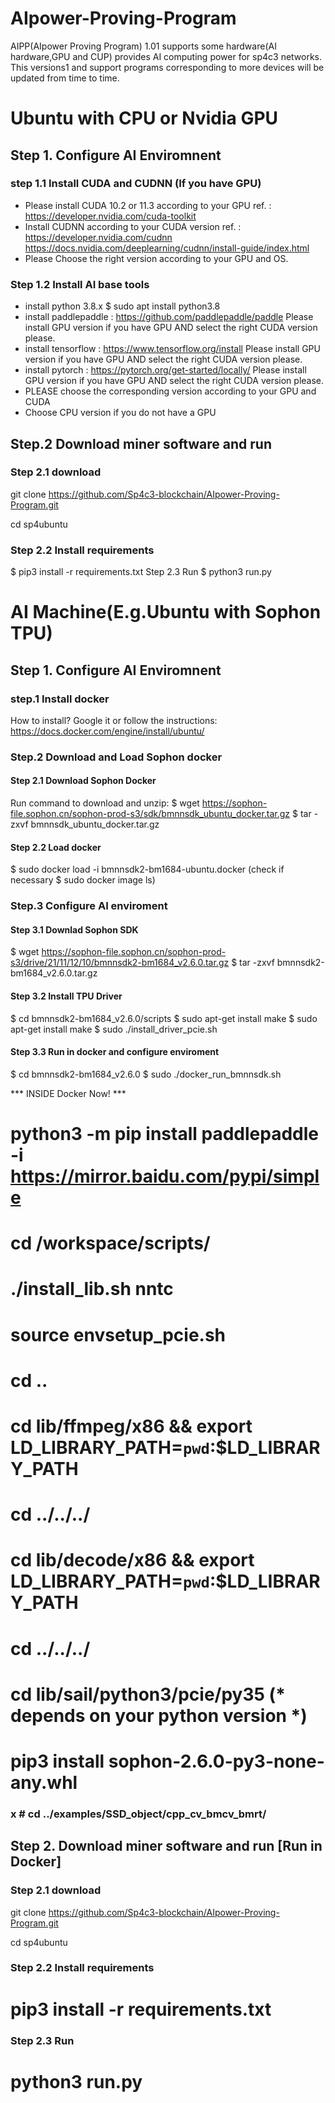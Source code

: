 # AIpower-Proving-Program
AIPP(AIpower Proving Program) 1.01 supports some hardware(AI hardware,GPU and CUP) provides AI computing power for sp4c3 networks. 
This versions1 and support programs corresponding to more devices will be updated from time to time.

# Ubuntu with CPU or Nvidia GPU
## Step 1. Configure AI Enviromnent
### step 1.1 Install CUDA and CUDNN (If you have GPU)
* Please install CUDA 10.2 or 11.3 according to your GPU
ref. : https://developer.nvidia.com/cuda-toolkit
* Install CUDNN according to your CUDA version
ref. : https://developer.nvidia.com/cudnn
https://docs.nvidia.com/deeplearning/cudnn/install-guide/index.html
* Please Choose the right version according to your GPU and OS.

### Step 1.2 Install AI base tools
* install python 3.8.x
$ sudo apt install python3.8
* install paddlepaddle : https://github.com/paddlepaddle/paddle
Please install GPU version if you have GPU
AND select the right CUDA version please.
* install tensorflow : https://www.tensorflow.org/install
Please install GPU version if you have GPU
AND select the right CUDA version please.
* install pytorch : https://pytorch.org/get-started/locally/
Please install GPU version if you have GPU
AND select the right CUDA version please.
* PLEASE choose the corresponding version according to your GPU and CUDA 
* Choose CPU version if you do not have a GPU

## Step.2 Download miner software and run

### Step 2.1 download 
 git clone https://github.com/Sp4c3-blockchain/AIpower-Proving-Program.git

 cd sp4ubuntu
 
### Step 2.2 Install requirements
$ pip3 install -r requirements.txt 
Step 2.3 Run
$ python3 run.py



# AI Machine(E.g.Ubuntu with Sophon TPU)
## Step 1. Configure AI Enviromnent
### step.1 Install docker 
How to install? Google it or follow the instructions:
 https://docs.docker.com/engine/install/ubuntu/

### Step.2 Download and Load Sophon docker
#### Step 2.1 Download Sophon Docker
Run command to download and unzip:
$ wget https://sophon-file.sophon.cn/sophon-prod-s3/sdk/bmnnsdk_ubuntu_docker.tar.gz
$ tar -zxvf bmnnsdk_ubuntu_docker.tar.gz
#### Step 2.2 Load docker
$ sudo docker load -i bmnnsdk2-bm1684-ubuntu.docker
(check if necessary $ sudo docker image ls)

### Step.3 Configure AI enviroment 
#### Step 3.1 Downlad Sophon SDK
$ wget https://sophon-file.sophon.cn/sophon-prod-s3/drive/21/11/12/10/bmnnsdk2-bm1684_v2.6.0.tar.gz
$ tar -zxvf bmnnsdk2-bm1684_v2.6.0.tar.gz

#### Step 3.2 Install TPU Driver
$ cd bmnnsdk2-bm1684_v2.6.0/scripts
$ sudo apt-get install make
$ sudo apt-get install make
$ sudo ./install_driver_pcie.sh

#### Step 3.3 Run in docker and configure enviroment
$ cd bmnnsdk2-bm1684_v2.6.0
$ sudo ./docker_run_bmnnsdk.sh

*** INSIDE Docker Now! ***
# python3 -m pip install paddlepaddle -i https://mirror.baidu.com/pypi/simple
# cd /workspace/scripts/
# ./install_lib.sh nntc
# source envsetup_pcie.sh
# cd ..
# cd lib/ffmpeg/x86 && export LD_LIBRARY_PATH=`pwd`:$LD_LIBRARY_PATH 
# cd ../../../
# cd lib/decode/x86 && export LD_LIBRARY_PATH=`pwd`:$LD_LIBRARY_PATH
# cd ../../../
# cd lib/sail/python3/pcie/py35 (* depends on your python version *)
# pip3 install sophon-2.6.0-py3-none-any.whl

### x # cd ../examples/SSD_object/cpp_cv_bmcv_bmrt/


## Step 2. Download miner software and run [Run in Docker]

### Step 2.1 download 
 git clone https://github.com/Sp4c3-blockchain/AIpower-Proving-Program.git

 cd sp4ubuntu
 
### Step 2.2 Install requirements
# pip3 install -r requirements.txt 
### Step 2.3 Run
# python3 run.py
